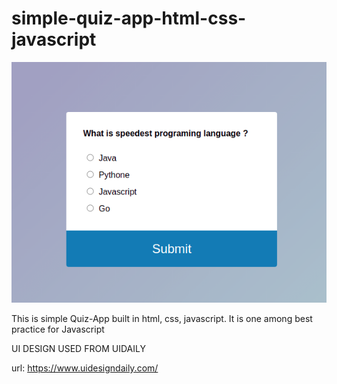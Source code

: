 # simple-quiz-app-html-css-javascript

![plot](/img/page.png)

This is simple Quiz-App built in html, css, javascript. It is one among best practice for Javascript

UI DESIGN USED FROM UIDAILY



url: https://www.uidesigndaily.com/


